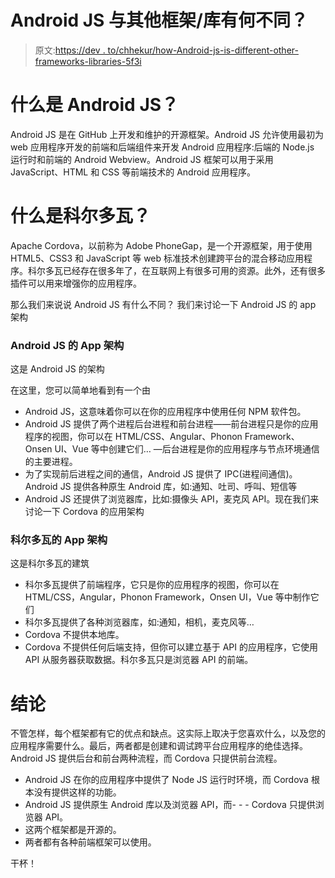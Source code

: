 # Android JS 与其他框架/库有何不同？

> 原文:[https://dev . to/chhekur/how-Android-js-is-different-other-frameworks-libraries-5f3i](https://dev.to/chhekur/how-android-js-is-different-from-other-frameworks-libraries-5f3i)

# [](#what-is-android-js-)什么是 Android JS？

Android JS 是在 GitHub 上开发和维护的开源框架。Android JS 允许使用最初为 web 应用程序开发的前端和后端组件来开发 Android 应用程序:后端的 Node.js 运行时和前端的 Android Webview。Android JS 框架可以用于采用 JavaScript、HTML 和 CSS 等前端技术的 Android 应用程序。

# [](#what-is-cordova-)什么是科尔多瓦？

Apache Cordova，以前称为 Adobe PhoneGap，是一个开源框架，用于使用 HTML5、CSS3 和 JavaScript 等 web 标准技术创建跨平台的混合移动应用程序。科尔多瓦已经存在很多年了，在互联网上有很多可用的资源。此外，还有很多插件可以用来增强你的应用程序。

那么我们来说说 Android JS 有什么不同？
我们来讨论一下 Android JS 的 app 架构

### [](#android-jss-app-architecture)Android JS 的 App 架构

这是 Android JS 的架构

在这里，您可以简单地看到有一个由

*   Android JS，这意味着你可以在你的应用程序中使用任何 NPM 软件包。
*   Android JS 提供了两个进程后台进程和前台进程——前台进程只是你的应用程序的视图，你可以在 HTML/CSS、Angular、Phonon Framework、Onsen UI、Vue 等中创建它们… —后台进程是你的应用程序与节点环境通信的主要进程。
*   为了实现前后进程之间的通信，Android JS 提供了 IPC(进程间通信)。Android JS 提供各种原生 Android 库，如:通知、吐司、呼叫、短信等
*   Android JS 还提供了浏览器库，比如:摄像头 API，麦克风 API。现在我们来讨论一下 Cordova 的应用架构

### [](#cordovas-app-architecture)科尔多瓦的 App 架构

这是科尔多瓦的建筑

*   科尔多瓦提供了前端程序，它只是你的应用程序的视图，你可以在 HTML/CSS，Angular，Phonon Framework，Onsen UI，Vue 等中制作它们
*   科尔多瓦提供了各种浏览器库，如:通知，相机，麦克风等…
*   Cordova 不提供本地库。
*   Cordova 不提供任何后端支持，但你可以建立基于 API 的应用程序，它使用 API 从服务器获取数据。科尔多瓦只是浏览器 API 的前端。

# [](#conclusion)结论

不管怎样，每个框架都有它的优点和缺点。这实际上取决于您喜欢什么，以及您的应用程序需要什么。最后，两者都是创建和调试跨平台应用程序的绝佳选择。
Android JS 提供后台和前台两种流程，而 Cordova 只提供前台流程。

*   Android JS 在你的应用程序中提供了 Node JS 运行时环境，而 Cordova 根本没有提供这样的功能。
*   Android JS 提供原生 Android 库以及浏览器 API，而- - - Cordova 只提供浏览器 API。
*   这两个框架都是开源的。
*   两者都有各种前端框架可以使用。

干杯！